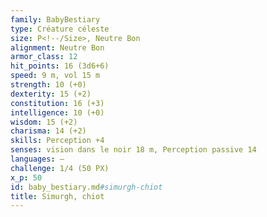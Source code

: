 ```yaml
---
family: BabyBestiary
type: Créature céleste
size: P<!--/Size>, Neutre Bon
alignment: Neutre Bon
armor_class: 12
hit_points: 16 (3d6+6)
speed: 9 m, vol 15 m
strength: 10 (+0)
dexterity: 15 (+2)
constitution: 16 (+3)
intelligence: 10 (+0)
wisdom: 15 (+2)
charisma: 14 (+2)
skills: Perception +4
senses: vision dans le noir 18 m, Perception passive 14
languages: —
challenge: 1/4 (50 PX)
x_p: 50
id: baby_bestiary.md#simurgh-chiot
title: Simurgh, chiot
---
```


